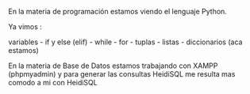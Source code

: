 En la materia de programación estamos viendo el lenguaje Python.

Ya vimos : 

variables - if y else (elif) - while - for - tuplas - listas - diccionarios (aca estamos)

En la materia de Base de Datos estamos trabajando con XAMPP (phpmyadmin) y para generar las consultas HeidiSQL me resulta mas comodo a mi con HeidiSQL
